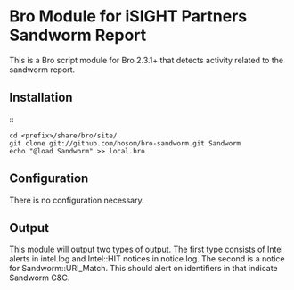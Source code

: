 Bro Module for iSIGHT Partners Sandworm Report
==============================================

This is a Bro script module for Bro 2.3.1+ that detects activity related to the sandworm report.

Installation
------------

::

	cd <prefix>/share/bro/site/
	git clone git://github.com/hosom/bro-sandworm.git Sandworm
	echo "@load Sandworm" >> local.bro
	
Configuration
-------------

There is no configuration necessary.

Output
-------------

This module will output two types of output. The first type consists of Intel alerts in intel.log and Intel::HIT notices in notice.log. The second is a notice for Sandworm::URI_Match. This should alert on identifiers in that indicate Sandworm C&C.
